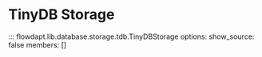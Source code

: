 # TinyDB Storage

::: flowdapt.lib.database.storage.tdb.TinyDBStorage
    options:
      show_source: false
      members: []